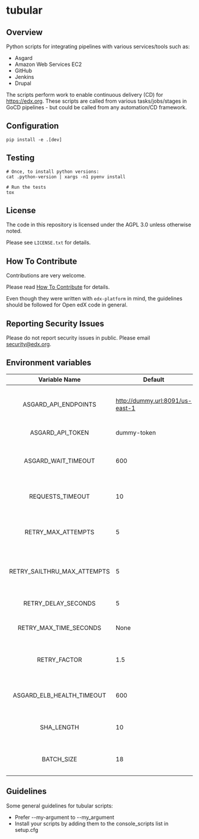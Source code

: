 # tubular

## Overview
Python scripts for integrating pipelines with various services/tools such as:
* Asgard
* Amazon Web Services EC2
* GitHub
* Jenkins
* Drupal

The scripts perform work to enable continuous delivery (CD) for https://edx.org. These scripts are called from various tasks/jobs/stages in GoCD pipelines - but could be called from any automation/CD framework. 

## Configuration
```
pip install -e .[dev]
```

## Testing
```
# Once, to install python versions:
cat .python-version | xargs -n1 pyenv install

# Run the tests
tox
```

## License

The code in this repository is licensed under the AGPL 3.0 unless
otherwise noted.

Please see ``LICENSE.txt`` for details.

## How To Contribute

Contributions are very welcome.

Please read [How To Contribute](https://github.com/edx/edx-platform/blob/master/CONTRIBUTING.rst) for details.

Even though they were written with ```edx-platform``` in mind, the guidelines
should be followed for Open edX code in general.

## Reporting Security Issues

Please do not report security issues in public. Please email security@edx.org.

## Environment variables

|     Variable Name    | Default                         | Description                                                                                   |
|:--------------------:|---------------------------------|-----------------------------------------------------------------------------------------------|
| ASGARD_API_ENDPOINTS | http://dummy.url:8091/us-east-1 | Fully qualified URL for the Asgard instance against which to run the scripts.                 |
| ASGARD_API_TOKEN     | dummy-token                     | String - The Asgard token.                                                                    |
| ASGARD_WAIT_TIMEOUT  | 600                             | Integer - Time in seconds to wait for an action such as instances healthy in a load balancer. |
| REQUESTS_TIMEOUT     | 10                              | How long to wait for an HTTP connection/response from Asgard.                                 |
| RETRY_MAX_ATTEMPTS   | 5                               | Integer - Maximum number of attempts to be made when Asgard returns an error.                 |
| RETRY_SAILTHRU_MAX_ATTEMPTS | 5                        | Integer - Maximum number of attempts to be made when Sailthru returns an error.               |
| RETRY_DELAY_SECONDS  | 5                               | Time in seconds to wait between retries to Asgard.                                            |
| RETRY_MAX_TIME_SECONDS | None                          | Time in seconds to keep retrying Asgard before giving up.                                     |
| RETRY_FACTOR         | 1.5                             | Factor by which to multiply the base wait time per retry attempt for EC2 boto calls.          |
| ASGARD_ELB_HEALTH_TIMEOUT | 600                        | Time in seconds to wait for an EC2 instance to become healthy in an ELB.                      |
| SHA_LENGTH           | 10                              | Length of the commit SHA to use when querying for a PR by commit.                             |
| BATCH_SIZE           | 18                              | Number of commits to batch together when querying a PR by commit.                             |

## Guidelines

Some general guidelines for tubular scripts:

* Prefer --my-argument to --my_argument
* Install your scripts by adding them to the console_scripts list in setup.cfg
